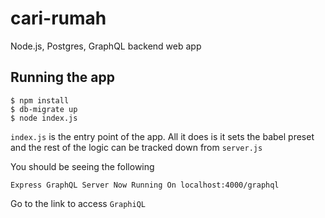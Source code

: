 # cari-rumah
Node.js, Postgres, GraphQL backend web app

## Running the app

```
$ npm install
$ db-migrate up
$ node index.js
```

`index.js` is the entry point of the app. All it does is it sets the babel preset and the rest of the logic can be tracked down from `server.js`

You should be seeing the following

```
Express GraphQL Server Now Running On localhost:4000/graphql
```

Go to the link to access `GraphiQL`

